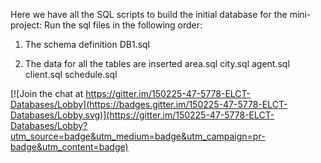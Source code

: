 
Here we have all the SQL scripts to build the initial database for the mini-project:
Run the sql files in the following order:

1) The schema definition
DB1.sql

2) The data for all the tables are inserted
area.sql
city.sql
agent.sql
client.sql
schedule.sql
 


[![Join the chat at https://gitter.im/150225-47-5778-ELCT-Databases/Lobby](https://badges.gitter.im/150225-47-5778-ELCT-Databases/Lobby.svg)](https://gitter.im/150225-47-5778-ELCT-Databases/Lobby?utm_source=badge&utm_medium=badge&utm_campaign=pr-badge&utm_content=badge)

